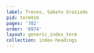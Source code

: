 ```yaml
---
label: Treves, Sabato Graziado
pid: term916
pages: '782'
order: '0974'
layout: generic_index_term
collection: index-headings
---
```

